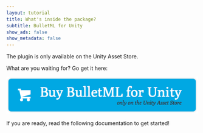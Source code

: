 ```yaml
---
layout: tutorial
title: What's inside the package?
subtitle: BulletML for Unity
show_ads: false
show_metadata: false
---
```


The plugin is only available on the Unity Asset Store.

What are you waiting for? Go get it here:

<a href="#todo">
  <img
    src="../-img/buy.png"
    style="border: none;"
    alt="Buy BulletML for Unity"
    title="Buy BulletML for Unity"
  />
</a>

If you are ready, read the following documentation to get started!
